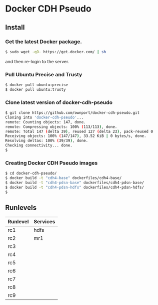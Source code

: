 # Docker CDH Pseudo

## Install

### Get the latest Docker package.

```sh
$ sudo wget -qO- https://get.docker.com/ | sh
```
and then re-login to the server.

### Pull Ubuntu Precise and Trusty

```sh
$ docker pull ubuntu:precise
$ docker pull ubuntu:trusty
```

### Clone latest version of docker-cdh-pseudo

```sh
$ git clone https://github.com/ownport/docker-cdh-pseudo.git
Cloning into 'docker-cdh-pseudo'...
remote: Counting objects: 147, done.
remote: Compressing objects: 100% (113/113), done.
remote: Total 147 (delta 39), reused 127 (delta 23), pack-reused 0
Receiving objects: 100% (147/147), 33.52 KiB | 0 bytes/s, done.
Resolving deltas: 100% (39/39), done.
Checking connectivity... done.
$
```

### Creating Docker CDH Pseudo images

```sh
$ cd docker-cdh-pseudo/
$ docker build -t "cdh4-base" dockerfiles/cdh4-base/
$ docker build -t "cdh4-pdsn-base" dockerfiles/cdh4-pdsn-base/
$ docker build -t "cdh4-pdsn-hdfs" dockerfiles/cdh4-pdsn-hdfs/
$
```

## Runlevels

Runlevel | Services
-------- | ----------------
rc1      | hdfs
rc2      | mr1
rc3      | 
rc4      |
rc5      |
rc6      |
rc7      |
rc8      |
rc9      |



